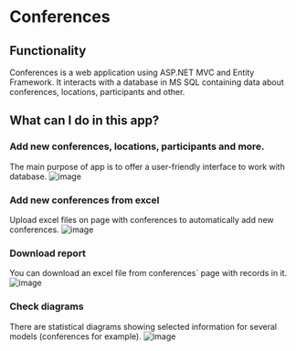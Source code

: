 # Conferences

## Functionality
Conferences is a web application using ASP.NET MVC and Entity Framework. It interacts with a database in MS SQL containing data about conferences, locations, participants and other.

## __What can I do in this app?__
### Add new conferences, locations, participants and more.
The main purpose of app is to offer a user-friendly interface to work with database.
![image](https://github.com/samoskyd/Conferences/assets/65396199/5fb204be-bd28-458d-9145-ed71ff575c8e)

### Add new conferences from excel
Upload excel files on page with conferences to automatically add new conferences.
![image](https://github.com/samoskyd/Conferences/assets/65396199/00816158-3a67-474d-be77-e8b4bd6b6b77)

### Download report
You can download an excel file from conferences` page with records in it.
![image](https://github.com/samoskyd/Conferences/assets/65396199/5a9cf3c5-ba97-4b8b-b858-5414cd46e413)

### Check diagrams
There are statistical diagrams showing selected information for several models (conferences for example).
![image](https://github.com/samoskyd/Conferences/assets/65396199/2bcae10c-006b-443a-b6df-e33b3236d2b9)
